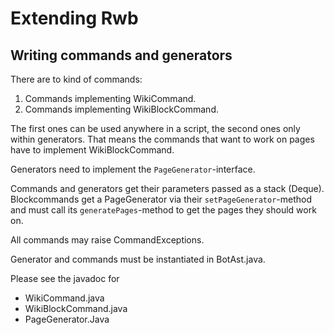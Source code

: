 Extending Rwb
=============

Writing commands and generators
----------------
There are to kind of commands:

1. Commands implementing WikiCommand.
2. Commands implementing WikiBlockCommand.

The first ones can be used anywhere in a script, the second ones only within
generators. That means the commands that want to work on pages have to implement
WikiBlockCommand.

Generators need to implement the ```PageGenerator```-interface.

Commands and generators get their parameters passed as a stack (Deque). Blockcommands get a 
PageGenerator via their ```setPageGenerator```-method and must call its 
```generatePages```-method to get the pages they should work on.

All commands may raise CommandExceptions.

Generator and commands must be instantiated in BotAst.java.

Please see the javadoc for

* WikiCommand.java
* WikiBlockCommand.java
* PageGenerator.Java

